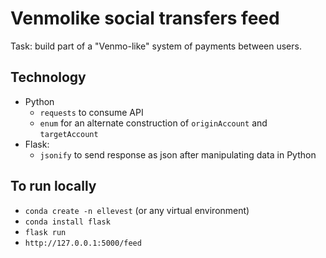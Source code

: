 # Venmolike social transfers feed

Task: build part of a "Venmo-like" system of payments between users. 

## Technology

- Python
    - `requests` to consume API
    - `enum` for an alternate construction of `originAccount` and `targetAccount`
- Flask: 
    - `jsonify` to send response as json after manipulating data in Python

## To run locally

- `conda create -n ellevest` (or any virtual environment)
- `conda install flask`
- `flask run`
- `http://127.0.0.1:5000/feed`